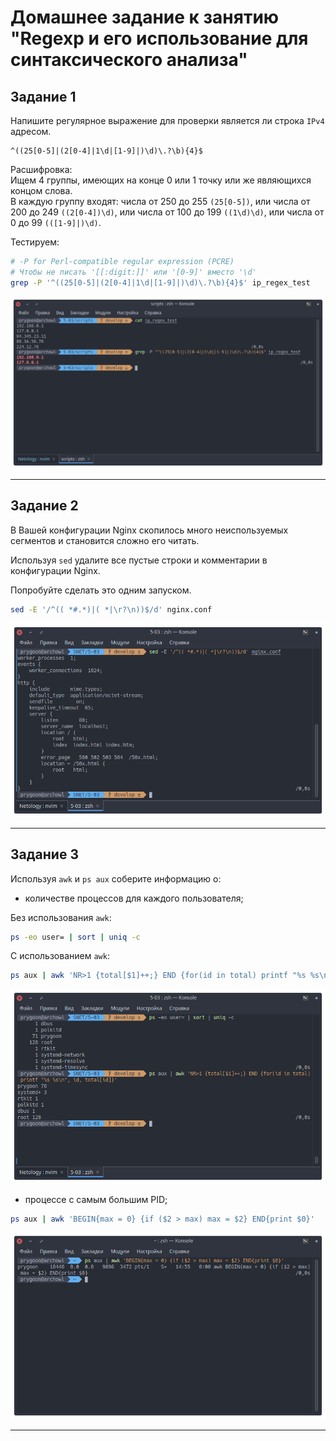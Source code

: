 # Домашнее задание к занятию "Regexp и его использование для синтаксического анализа"

## Задание 1

Напишите регулярное выражение для проверки является ли строка `IPv4` адресом.

```regexp
^((25[0-5]|(2[0-4]|1\d|[1-9]|)\d)\.?\b){4}$
```

Расшифровка:  
Ищем 4 группы, имеющих на конце 0 или 1 точку или же являющихся концом слова.  
В каждую группу входят: числа от 250 до 255 `(25[0-5])`, или числа
от 200 до 249 `((2[0-4])\d)`, или числа от 100 до 199 `((1\d)\d)`,
или числа от 0 до 99 `(([1-9]|)\d)`.

Тестируем:

```bash
# -P for Perl-compatible regular expression (PCRE)
# Чтобы не писать '[[:digit:]]' или '[0-9]' вместо '\d'
grep -P '^((25[0-5]|(2[0-4]|1\d|[1-9]|)\d)\.?\b){4}$' ip_regex_test
```

![alt_text](images/task_1.png "Результат")

---

## Задание 2

В Вашей конфигурации Nginx скопилось много неиспользуемых сегментов и становится
сложно его читать.

Используя `sed` удалите все пустые строки и комментарии в конфигурации Nginx.

Попробуйте сделать это одним запуском.

```bash
sed -E '/^(( *#.*)|( *|\r?\n))$/d' nginx.conf
```

![alt_text](images/task_2.png "Результат")

---

## Задание 3

Используя `awk` и `ps aux` соберите информацию о:

- количестве процессов для каждого пользователя;

Без использования `awk`:

```bash
ps -eo user= | sort | uniq -c
```

C использованием `awk`:

```bash
ps aux | awk 'NR>1 {total[$1]++;} END {for(id in total) printf "%s %s\n", id, total[id]}'
```

![alt_text](images/task_3_1.png "Результаты")

- процессе с самым большим PID;

```bash
ps aux | awk 'BEGIN{max = 0} {if ($2 > max) max = $2} END{print $0}'
```

![alt_text](images/task_3_2.png "Результат")

---
